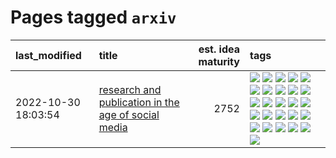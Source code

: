 # Pages tagged `arxiv`

|last_modified|title|est. idea maturity|tags
|:---|:---|---:|:---|
|2022-10-30 18:03:54|[research and publication in the age of social media](../research-and-social.md)|2752|[![](https://img.shields.io/badge/tag-arxiv-587798)](../tags/arxiv.md) [![](https://img.shields.io/badge/tag-citation-2c91b4)](../tags/citation.md) [![](https://img.shields.io/badge/tag-corrections-d2ea1b)](../tags/corrections.md) [![](https://img.shields.io/badge/tag-credit-dce8fa)](../tags/credit.md) [![](https://img.shields.io/badge/tag-curation-82f36e)](../tags/curation.md) [![](https://img.shields.io/badge/tag-discoverability-ac8815)](../tags/discoverability.md) [![](https://img.shields.io/badge/tag-discussion-3c7f53)](../tags/discussion.md) [![](https://img.shields.io/badge/tag-feed-161a53)](../tags/feed.md) [![](https://img.shields.io/badge/tag-git-b3194)](../tags/git.md) [![](https://img.shields.io/badge/tag-github-34720)](../tags/github.md) [![](https://img.shields.io/badge/tag-historyofscience-db71cb)](../tags/historyofscience.md) [![](https://img.shields.io/badge/tag-mastodon-71e862)](../tags/mastodon.md) [![](https://img.shields.io/badge/tag-openreview-ad342b)](../tags/openreview.md) [![](https://img.shields.io/badge/tag-paperswithcode-a3a5e9)](../tags/paperswithcode.md) [![](https://img.shields.io/badge/tag-platform-a682e)](../tags/platform.md) [![](https://img.shields.io/badge/tag-publication-12eec5)](../tags/publication.md) [![](https://img.shields.io/badge/tag-reproducibility-1661bc)](../tags/reproducibility.md) [![](https://img.shields.io/badge/tag-research-296bb1)](../tags/research.md) [![](https://img.shields.io/badge/tag-retractions-606780)](../tags/retractions.md) [![](https://img.shields.io/badge/tag-search-9a9fc4)](../tags/search.md) [![](https://img.shields.io/badge/tag-socialmedia-82f6b0)](../tags/socialmedia.md) [![](https://img.shields.io/badge/tag-stackoverflow-7a169c)](../tags/stackoverflow.md) [![](https://img.shields.io/badge/tag-subscription-254eb)](../tags/subscription.md) [![](https://img.shields.io/badge/tag-transparency-deeba9)](../tags/transparency.md) [![](https://img.shields.io/badge/tag-twitter-fde018)](../tags/twitter.md) [![](https://img.shields.io/badge/tag-validation-d3fceb)](../tags/validation.md)|